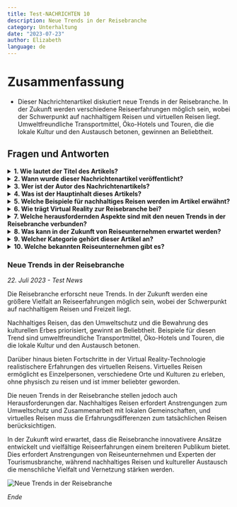 ```yaml
---
title: Test-NACHRICHTEN 10
description: Neue Trends in der Reisebranche
category: Unterhaltung
date: "2023-07-23"
author: Elizabeth
language: de
---
```


# Zusammenfassung

- Dieser Nachrichtenartikel diskutiert neue Trends in der Reisebranche. In der Zukunft werden verschiedene Reiseerfahrungen möglich sein, wobei der Schwerpunkt auf nachhaltigem Reisen und virtuellen Reisen liegt. Umweltfreundliche Transportmittel, Öko-Hotels und Touren, die die lokale Kultur und den Austausch betonen, gewinnen an Beliebtheit.

## Fragen und Antworten

<details>
    <summary><b>1. Wie lautet der Titel des Artikels?</b></summary>
            Test-NACHRICHTEN 10
</details>
<details>
    <summary><b>2. Wann wurde dieser Nachrichtenartikel veröffentlicht?</b></summary>
            23. Juli 2023
</details>
<details>
    <summary><b>3. Wer ist der Autor des Nachrichtenartikels?</b></summary>
            Elizabeth
</details>
<details>
    <summary><b>4. Was ist der Hauptinhalt dieses Artikels?</b></summary>
            Dieser Artikel diskutiert neue Trends in der Reisebranche, mit Schwerpunkt auf nachhaltigem Reisen und virtuellen Erfahrungen.
</details>
<details>
    <summary><b>5. Welche Beispiele für nachhaltiges Reisen werden im Artikel erwähnt?</b></summary>
            Beispiele für nachhaltiges Reisen, die im Artikel erwähnt werden, sind umweltfreundliche Transportmittel, Öko-Hotels und Touren, die die lokale Kultur und den Austausch betonen.
</details>
<details>
    <summary><b>6. Wie trägt Virtual Reality zur Reisebranche bei?</b></summary>
            Virtual Reality ermöglicht es Menschen, verschiedene Orte und Kulturen zu erleben, ohne tatsächlich zu reisen, und bietet realistische Erfahrungen virtuellen Reisens.
</details>
<details>
    <summary><b>7. Welche herausfordernden Aspekte sind mit den neuen Trends in der Reisebranche verbunden?</b></summary>
            Neue Trends in der Reisebranche erfordern Umweltschutz und Zusammenarbeit mit lokalen Gemeinschaften für nachhaltiges Reisen. Außerdem müssen bei virtuellen Reisen die Erfahrungsdifferenzen zum tatsächlichen Reisen berücksichtigt werden.
</details>
<details>
    <summary><b>8. Was kann in der Zukunft von Reiseunternehmen erwartet werden?</b></summary>
            In der Zukunft werden innovative Entwicklungen in der Reisebranche erwartet, die vielfältige Reiseerfahrungen einem breiteren Publikum bieten. Dies erfordert Anstrengungen von Reiseunternehmen und Experten der Tourismusbranche, während nachhaltiges Reisen und kultureller Austausch die menschliche Vielfalt und Vernetzung stärken werden.
</details>
<details>
    <summary><b>9. Welcher Kategorie gehört dieser Artikel an?</b></summary>
            Unterhaltung
</details>
<details>
    <summary><b>10. Welche bekannten Reiseunternehmen gibt es?</b></summary>
            Einige bekannte Reiseunternehmen sind Airbnb, Uber und Hotels.com, unter anderem.
</details>

### Neue Trends in der Reisebranche

_22. Juli 2023 - Test News_

Die Reisebranche erforscht neue Trends. In der Zukunft werden eine größere Vielfalt an Reiseerfahrungen möglich sein, wobei der Schwerpunkt auf nachhaltigem Reisen und Freizeit liegt.

Nachhaltiges Reisen, das den Umweltschutz und die Bewahrung des kulturellen Erbes priorisiert, gewinnt an Beliebtheit. Beispiele für diesen Trend sind umweltfreundliche Transportmittel, Öko-Hotels und Touren, die die lokale Kultur und den Austausch betonen.

Darüber hinaus bieten Fortschritte in der Virtual Reality-Technologie realistischere Erfahrungen des virtuellen Reisens. Virtuelles Reisen ermöglicht es Einzelpersonen, verschiedene Orte und Kulturen zu erleben, ohne physisch zu reisen und ist immer beliebter geworden.

Die neuen Trends in der Reisebranche stellen jedoch auch Herausforderungen dar. Nachhaltiges Reisen erfordert Anstrengungen zum Umweltschutz und Zusammenarbeit mit lokalen Gemeinschaften, und virtuelles Reisen muss die Erfahrungsdifferenzen zum tatsächlichen Reisen berücksichtigen.

In der Zukunft wird erwartet, dass die Reisebranche innovativere Ansätze entwickelt und vielfältige Reiseerfahrungen einem breiteren Publikum bietet. Dies erfordert Anstrengungen von Reiseunternehmen und Experten der Tourismusbranche, während nachhaltiges Reisen und kultureller Austausch die menschliche Vielfalt und Vernetzung stärken werden.

![Neue Trends in der Reisebranche](https://images.unsplash.com/photo-1527631746610-bca00a040d60?ixlib=rb-4.0.3&ixid=M3wxMjA3fDB8MHxzZWFyY2h8Nnx8dHJhdmVsfGVufDB8fDB8fHww&auto=format&fit=crop&w=500&q=60)

_Ende_
